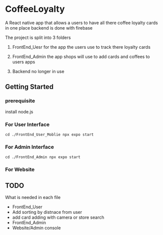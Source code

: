 # CoffeeLoyalty
A React native app that allows a users to have all there coffee loyalty cards in one place
backend is done with firebase

The project is split into 3 folders
1. FrontEnd_Uesr
for the app the users use to track there loyalty cards 

2. FrontEnd_Admin 
the app shops will use to add cards and coffees to users apps 

3. Backend 
no longer in use 

## Getting Started
### prerequisite
install node.js

### For User Interface 
`cd ./FrontEnd_User_Moblie
npx expo start`

### For Admin Interface
`cd ./FrontEnd_Admin
npx expo start`

### For Website 

## TODO
What is needed in each file
- FrontEnd_User
 - Add sorting by distnace from user 
 - add card adding with camera or store search
- FrontEnd_Admin
- Website/Admin console

